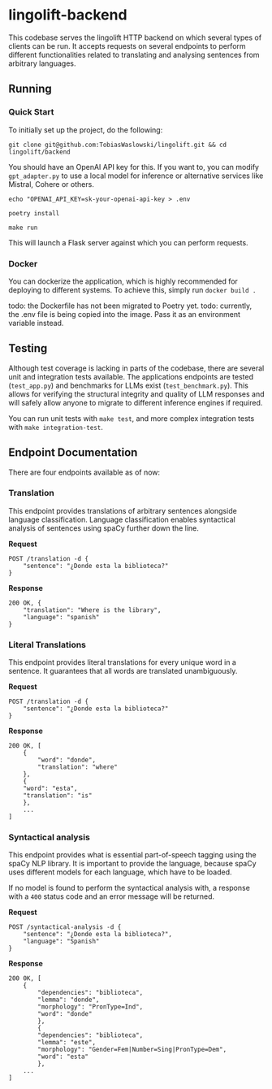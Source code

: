 # lingolift-backend

This codebase serves the lingolift HTTP backend on which several types of clients can be run.
It accepts requests on several endpoints to perform different functionalities related to translating
and analysing sentences from arbitrary languages.

## Running

### Quick Start

To initially set up the project, do the following:

`git clone git@github.com:TobiasWaslowski/lingolift.git && cd lingolift/backend`

You should have an OpenAI API key for this. If you want to, you can modify `gpt_adapter.py` to use a local model
for inference or alternative services like Mistral, Cohere or others.

`echo "OPENAI_API_KEY=sk-your-openai-api-key > .env`

`poetry install`

`make run`

This will launch a Flask server against which you can perform requests.

### Docker

You can dockerize the application, which is highly recommended for deploying to different systems.
To achieve this, simply run `docker build .`

todo: the Dockerfile has not been migrated to Poetry yet.
todo: currently, the .env file is being copied into the image. Pass it as an environment variable instead.

## Testing

Although test coverage is lacking in parts of the codebase, there are several unit and integration tests available.
The applications endpoints are tested (`test_app.py`) and benchmarks for LLMs exist (`test_benchmark.py`).
This allows for verifying the structural integrity and quality of LLM responses and will safely allow anyone
to migrate to different inference engines if required.

You can run unit tests with `make test`, and more complex integration tests with `make integration-test`.

## Endpoint Documentation

There are four endpoints available as of now:

### Translation

This endpoint provides translations of arbitrary sentences alongside language classification.
Language classification enables syntactical analysis of sentences using spaCy further down the line.

**Request**

    POST /translation -d {
        "sentence": "¿Donde esta la biblioteca?"
    }

**Response**

    200 OK, {
        "translation": "Where is the library",
        "language": "spanish"
    }

### Literal Translations

This endpoint provides literal translations for every unique word in a sentence. It guarantees that all words are
translated unambiguously.

**Request**

    POST /translation -d {
        "sentence": "¿Donde esta la biblioteca?"
    }

**Response**

    200 OK, [
        {
            "word": "donde",
            "translation": "where"
        },
        {
        "word": "esta",
        "translation": "is"
        },
        ...
    ]

### Syntactical analysis

This endpoint provides what is essential part-of-speech tagging using the spaCy NLP library.
It is important to provide the language, because spaCy uses different models for each language, which have to be loaded.

If no model is found to perform the syntactical analysis with, a response with a `400` status code and an error message
will be returned.

**Request**

    POST /syntactical-analysis -d {
        "sentence": "¿Donde esta la biblioteca?",
        "language": "Spanish"
    }

**Response**

    200 0K, [
        {
            "dependencies": "biblioteca",
            "lemma": "donde",
            "morphology": "PronType=Ind",
            "word": "donde"
            },
            {
            "dependencies": "biblioteca",
            "lemma": "este",
            "morphology": "Gender=Fem|Number=Sing|PronType=Dem",
            "word": "esta"
            },
        ...
    ]

